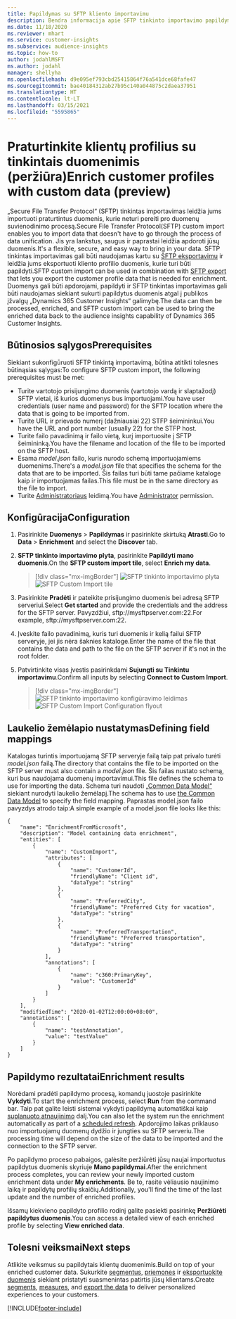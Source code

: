 ```yaml
---
title: Papildymas su SFTP kliento importavimu
description: Bendra informacija apie SFTP tinkinto importavimo papildymą.
ms.date: 11/18/2020
ms.reviewer: mhart
ms.service: customer-insights
ms.subservice: audience-insights
ms.topic: how-to
author: jodahlMSFT
ms.author: jodahl
manager: shellyha
ms.openlocfilehash: d9e095ef793cbd25415864f76a541dce68fafe47
ms.sourcegitcommit: bae40184312ab27b95c140a044875c2daea37951
ms.translationtype: HT
ms.contentlocale: lt-LT
ms.lasthandoff: 03/15/2021
ms.locfileid: "5595865"
---
```

# <a name="enrich-customer-profiles-with-custom-data-preview"></a><span data-ttu-id="4fba0-103">Praturtinkite klientų profilius su tinkintais duomenimis (peržiūra)</span><span class="sxs-lookup"><span data-stu-id="4fba0-103">Enrich customer profiles with custom data (preview)</span></span>

<span data-ttu-id="4fba0-104">„Secure File Transfer Protocol“ (SFTP) tinkintas importavimas leidžia jums importuoti praturtintus duomenis, kurie neturi pereiti pro duomenų suvienodinimo procesą.</span><span class="sxs-lookup"><span data-stu-id="4fba0-104">Secure File Transfer Protocol(SFTP) custom import enables you to import data that doesn't have to go through the process of data unification.</span></span> <span data-ttu-id="4fba0-105">Jis yra lankstus, saugus ir paprastai leidžia apdoroti jūsų duomenis.</span><span class="sxs-lookup"><span data-stu-id="4fba0-105">It's a flexible, secure, and easy way to bring in your data.</span></span> <span data-ttu-id="4fba0-106">SFTP tinkintas importavimas gali būti naudojamas kartu su [SFTP eksportavimu](export-sftp.md) ir leidžia jums eksportuoti kliento profilio duomenis, kurie turi būti papildyti.</span><span class="sxs-lookup"><span data-stu-id="4fba0-106">SFTP custom import can be used in combination with [SFTP export](export-sftp.md) that lets you export the customer profile data that is needed for enrichment.</span></span> <span data-ttu-id="4fba0-107">Duomenys gali būti apdorojami, papildyti ir SFTP tinkintas importavimas gali būti naudojamas siekiant sukurti papildytus duomenis atgal į publikos įžvalgų „Dynamics 365 Customer Insights“ galimybę.</span><span class="sxs-lookup"><span data-stu-id="4fba0-107">The data can then be processed, enriched, and SFTP custom import can be used to bring the enriched data back to the audience insights capability of Dynamics 365 Customer Insights.</span></span>

## <a name="prerequisites"></a><span data-ttu-id="4fba0-108">Būtinosios sąlygos</span><span class="sxs-lookup"><span data-stu-id="4fba0-108">Prerequisites</span></span>

<span data-ttu-id="4fba0-109">Siekiant sukonfigūruoti SFTP tinkintą importavimą, būtina atitikti tolesnes būtinąsias sąlygas:</span><span class="sxs-lookup"><span data-stu-id="4fba0-109">To configure SFTP custom import, the following prerequisites must be met:</span></span>

- <span data-ttu-id="4fba0-110">Turite vartotojo prisijungimo duomenis (vartotojo vardą ir slaptažodį) SFTP vietai, iš kurios duomenys bus importuojami.</span><span class="sxs-lookup"><span data-stu-id="4fba0-110">You have user credentials (user name and password) for the SFTP location where the data that is going to be imported from.</span></span>
- <span data-ttu-id="4fba0-111">Turite URL ir prievado numerį (dažniausiai 22) STFP šeimininkui.</span><span class="sxs-lookup"><span data-stu-id="4fba0-111">You have the URL and port number (usually 22) for the STFP host.</span></span>
- <span data-ttu-id="4fba0-112">Turite failo pavadinimą ir failo vietą, kurį importuosite į SFTP šeimininką.</span><span class="sxs-lookup"><span data-stu-id="4fba0-112">You have the filename and location of the file to be imported on the SFTP host.</span></span>
- <span data-ttu-id="4fba0-113">Esama *model.json* failo, kuris nurodo schemą importuojamiems duomenims.</span><span class="sxs-lookup"><span data-stu-id="4fba0-113">There's a *model.json* file that specifies the schema for the data that are to be imported.</span></span> <span data-ttu-id="4fba0-114">Šis failas turi būti tame pačiame kataloge kaip ir importuojamas failas.</span><span class="sxs-lookup"><span data-stu-id="4fba0-114">This file must be in the same directory as the file to import.</span></span>
- <span data-ttu-id="4fba0-115">Turite [Administratoriaus](permissions.md#administrator) leidimą.</span><span class="sxs-lookup"><span data-stu-id="4fba0-115">You have [Administrator](permissions.md#administrator) permission.</span></span>

## <a name="configuration"></a><span data-ttu-id="4fba0-116">Konfigūracija</span><span class="sxs-lookup"><span data-stu-id="4fba0-116">Configuration</span></span>

1. <span data-ttu-id="4fba0-117">Pasirinkite **Duomenys** > **Papildymas** ir pasirinkite skirtuką **Atrasti**.</span><span class="sxs-lookup"><span data-stu-id="4fba0-117">Go to **Data** > **Enrichment** and select the **Discover** tab.</span></span>

1. <span data-ttu-id="4fba0-118">**SFTP tinkinto importavimo plyta**, pasirinkite **Papildyti mano duomenis**.</span><span class="sxs-lookup"><span data-stu-id="4fba0-118">On the **SFTP custom import tile**, select **Enrich my data**.</span></span>

   > [!div class="mx-imgBorder"]
   > <span data-ttu-id="4fba0-119">![SFTP tinkinto importavimo plyta](media/SFTP_Custom_Import_tile.png "SFTP tinkinto importavimo plyta")</span><span class="sxs-lookup"><span data-stu-id="4fba0-119">![SFTP Custom Import tile](media/SFTP_Custom_Import_tile.png "SFTP Custom Import tile")</span></span>

1. <span data-ttu-id="4fba0-120">Pasirinkite **Pradėti** ir pateikite prisijungimo duomenis bei adresą SFTP serveriui.</span><span class="sxs-lookup"><span data-stu-id="4fba0-120">Select **Get started** and provide the credentials and the address for the SFTP server.</span></span> <span data-ttu-id="4fba0-121">Pavyzdžiui, sftp://mysftpserver.com:22.</span><span class="sxs-lookup"><span data-stu-id="4fba0-121">For example, sftp://mysftpserver.com:22.</span></span>

1. <span data-ttu-id="4fba0-122">Įveskite failo pavadinimą, kuris turi duomenis ir kelią failui SFTP serveryje, jei jis nėra šaknies kataloge.</span><span class="sxs-lookup"><span data-stu-id="4fba0-122">Enter the name of the file that contains the data and path to the file on the SFTP server if it's not in the root folder.</span></span>

1. <span data-ttu-id="4fba0-123">Patvirtinkite visas įvestis pasirinkdami **Sujungti su Tinkintu importavimu**.</span><span class="sxs-lookup"><span data-stu-id="4fba0-123">Confirm all inputs by selecting **Connect to Custom Import**.</span></span>

   > [!div class="mx-imgBorder"]
   > <span data-ttu-id="4fba0-124">![SFTP tinkinto importavimo konfigūravimo leidimas](media/SFTP_Custom_Import_Configuration_flyout.png "SFTP tinkinto importavimo konfigūravimo leidimas")</span><span class="sxs-lookup"><span data-stu-id="4fba0-124">![SFTP Custom Import Configuration flyout](media/SFTP_Custom_Import_Configuration_flyout.png "SFTP Custom Import Configuration flyout")</span></span>

## <a name="defining-field-mappings"></a><span data-ttu-id="4fba0-125">Laukelio žemėlapio nustatymas</span><span class="sxs-lookup"><span data-stu-id="4fba0-125">Defining field mappings</span></span> 

<span data-ttu-id="4fba0-126">Katalogas turintis importuojamą SFTP serveryje failą taip pat privalo turėti *model.json* failą.</span><span class="sxs-lookup"><span data-stu-id="4fba0-126">The directory that contains the file to be imported on the SFTP server must also contain a *model.json* file.</span></span> <span data-ttu-id="4fba0-127">Šis failas nustato schemą, kuri bus naudojama duomenų importavimui.</span><span class="sxs-lookup"><span data-stu-id="4fba0-127">This file defines the schema to use for importing the data.</span></span> <span data-ttu-id="4fba0-128">Schema turi naudoti [„Common Data Model“](/common-data-model/) siekiant nurodyti laukelio žemėlapį.</span><span class="sxs-lookup"><span data-stu-id="4fba0-128">The schema has to use [the Common Data Model](/common-data-model/) to specify the field mapping.</span></span> <span data-ttu-id="4fba0-129">Paprastas model.json failo pavyzdys atrodo taip:</span><span class="sxs-lookup"><span data-stu-id="4fba0-129">A simple example of a model.json file looks like this:</span></span>

```
{
    "name": "EnrichmentFromMicrosoft",
    "description": "Model containing data enrichment",
    "entities": [
        {
            "name": "CustomImport",
            "attributes": [
                {
                    "name": "CustomerId",
                    "friendlyName": "Client id",
                    "dataType": "string"
                },
                {
                    "name": "PreferredCity",
                    "friendlyName": "Preferred City for vacation",
                    "dataType": "string"
                },
                {
                    "name": "PreferredTransportation",
                    "friendlyName": "Preferred transportation",
                    "dataType": "string"
                }
            ],
            "annotations": [
                {
                    "name": "c360:PrimaryKey",
                    "value": "CustomerId"
                }
            ]
        }
    ],
    "modifiedTime": "2020-01-02T12:00:00+08:00",
    "annotations": [
        {
            "name": "testAnnotation",
            "value": "testValue"
        }
    ]
}
```

## <a name="enrichment-results"></a><span data-ttu-id="4fba0-130">Papildymo rezultatai</span><span class="sxs-lookup"><span data-stu-id="4fba0-130">Enrichment results</span></span>

<span data-ttu-id="4fba0-131">Norėdami pradėti papildymo procesą, komandų juostoje pasirinkite **Vykdyti**.</span><span class="sxs-lookup"><span data-stu-id="4fba0-131">To start the enrichment process, select **Run** from the command bar.</span></span> <span data-ttu-id="4fba0-132">Taip pat galite leisti sistemai vykdyti papildymą automatiškai kaip [suplanuoto atnaujinimo](system.md#schedule-tab) dalį.</span><span class="sxs-lookup"><span data-stu-id="4fba0-132">You can also let the system run the enrichment automatically as part of a [scheduled refresh](system.md#schedule-tab).</span></span> <span data-ttu-id="4fba0-133">Apdorojimo laikas priklauso nuo importuojamų duomenų dydžio ir jungties su SFTP serveriu.</span><span class="sxs-lookup"><span data-stu-id="4fba0-133">The processing time will depend on the size of the data to be imported and the connection to the SFTP server.</span></span>

<span data-ttu-id="4fba0-134">Po papildymo proceso pabaigos, galėsite peržiūrėti jūsų naujai importuotus papildytus duomenis skyriuje **Mano papildymai**.</span><span class="sxs-lookup"><span data-stu-id="4fba0-134">After the enrichment process completes, you can review your newly imported custom enrichment data under **My enrichments**.</span></span> <span data-ttu-id="4fba0-135">Be to, rasite vėliausio naujinimo laiką ir papildytų profilių skaičių.</span><span class="sxs-lookup"><span data-stu-id="4fba0-135">Additionally, you'll find the time of the last update and the number of enriched profiles.</span></span>

<span data-ttu-id="4fba0-136">Išsamų kiekvieno papildyto profilio rodinį galite pasiekti pasirinkę **Peržiūrėti papildytus duomenis**.</span><span class="sxs-lookup"><span data-stu-id="4fba0-136">You can access a detailed view of each enriched profile by selecting **View enriched data**.</span></span>

## <a name="next-steps"></a><span data-ttu-id="4fba0-137">Tolesni veiksmai</span><span class="sxs-lookup"><span data-stu-id="4fba0-137">Next steps</span></span>

<span data-ttu-id="4fba0-138">Atlikite veiksmus su papildytais klientų duomenimis.</span><span class="sxs-lookup"><span data-stu-id="4fba0-138">Build on top of your enriched customer data.</span></span> <span data-ttu-id="4fba0-139">Sukurkite [segmentus](segments.md), [priemones](measures.md) ir [eksportuokite duomenis](export-destinations.md) siekiant pristatyti suasmenintas patirtis jūsų klientams.</span><span class="sxs-lookup"><span data-stu-id="4fba0-139">Create [segments](segments.md), [measures](measures.md), and [export the data](export-destinations.md) to deliver personalized experiences to your customers.</span></span>




[!INCLUDE[footer-include](../includes/footer-banner.md)]